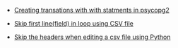 - [Creating transations with with statments in psycopg2](https://stackoverflow.com/questions/29773002/creating-transations-with-with-statements-in-psycopg2)

- [Skip first line(field) in loop using CSV file](https://stackoverflow.com/questions/14674275/skip-first-linefield-in-loop-using-csv-file)

- [Skip the headers when editing a csv file using Python](https://stackoverflow.com/questions/14257373/skip-the-headers-when-editing-a-csv-file-using-python)
